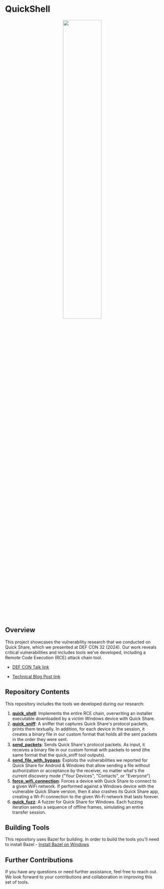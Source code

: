 # QuickShell
<div align="center">
<img src="./images/quick_shell_logo.png" width="50%"/>
</div align="center">

## Overview
This project showcases the vulnerability research that we conducted on Quick Share, which we presented at DEF CON 32 (2024). Our work reveals critical vulnerabilities and includes tools we’ve developed, including a Remote Code Execution (RCE) attack chain tool.

* [DEF CON Talk link](https://defcon.org/html/defcon-32/dc-32-speakers.html#54485)

* [Technical Blog Post link](https://www.safebreach.com/blog/rce-attack-chain-on-quick-share)


## Repository Contents

This repository includes the tools we developed during our research:

1. [**quick_shell**](./docs/doc_quick_shell.md): Implements the entire RCE chain, overwriting an installer executable downloaded by a victim Windows device with Quick Share.
2. [**quick_sniff**](./docs/doc_quick_sniff.md): A sniffer that captures Quick Share's protocol packets, prints them textually. In addition, for each device in the session, it creates a binary file in our custom format that holds all the sent packets in the order they were sent.
3. [**send_packets**](./docs/doc_send_packets.md): Sends Quick Share's protocol packets. As input, it receives a binary file in our custom format with packets to send (the same format that the quick_sniff tool outputs).
4. [**send_file_with_bypass**](./docs/doc_send_file_with_bypass.md): Exploits the vulnerabilities we reported for Quick Share for Android & Windows that allow sending a file without authorization or acceptance by the receiver, no matter what's the current discovery mode ("Your Devices", "Contacts", or "Everyone")
5. [**force_wifi_connection**](./docs/doc_force_wifi_connection.md): Forces a device with Quick Share to connect to a given WiFi network. If performed against a Windows device with the vulnerable Quick Share version, then it also crashes its Quick Share app, creating a Wi-Fi connection to the given Wi-Fi network that lasts forever.
6. [**quick_fuzz**](./docs/doc_quick_fuzz.md): A fuzzer for Quick Share for Windows. Each fuzzing iteration sends a sequence of offline frames, simulating an entire transfer session.

## Building Tools
This repository uses Bazel for building. In order to build the tools you'll need to install Bazel - [Install Bazel on Windows](https://bazel.build/install/windows)


## Further Contributions
If you have any questions or need further assistance, feel free to reach out. We look forward to your contributions and collaboration in improving this set of tools.